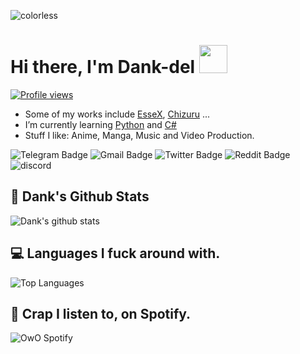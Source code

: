 ![colorless](https://telegra.ph/file/e844c0fd73203977cc1d7.jpg)

# Hi there, I'm Dank-del <img src="https://raw.githubusercontent.com/MartinHeinz/MartinHeinz/master/wave.gif" width="45px">
[![Profile views](https://gpvc.arturio.dev/dank-del)](https://github.com/dank-del)                                                                                                                  
- Some of my works include [EsseX](https://github.com/Dank-del/EsseX), [Chizuru](https://github.com/Dank-del/Chizuru) ...
- I’m currently learning [Python](https://python.org) and [C#](https://github.com/dotnet/csharplang)
- Stuff I like: Anime, Manga, Music and Video Production.

![Telegram Badge](https://img.shields.io/badge/-dank_as_fuck-1ca0f1?style=flat-square&logo=telegram&logoColor=white&link=https://t.me/dank_as_fuck)
![Gmail Badge](https://img.shields.io/badge/-chizuru@kanojo.tk-c14438?style=flat-square&logo=Gmail&logoColor=white&link=mailto:chizuru@kanojo.tk)
![Twitter Badge](https://img.shields.io/twitter/follow/TheDankDel?style=social)
![Reddit Badge](https://img.shields.io/reddit/user-karma/combined/dank_as_fuck_?style=social)
![discord](https://discord-md-badge.vercel.app/api/shield/506536929152466945?style=social) 


## 🎯 **Dank's Github Stats**
![Dank's github stats](https://github-readme-stats.vercel.app/api?username=Dank-del&show_icons=true&theme=tokyonight)

## 💻 **Languages I fuck around with.**

![Top Languages](https://github-readme-stats.vercel.app/api/top-langs/?username=Dank-del&custom_title=Languages%20I%20fuck%20around%20with%20:3&theme=tokyonight&hide_border=true)
## 🎵 **Crap I listen to, on Spotify.**
![OwO Spotify](https://spotify-recently-played-readme.vercel.app/api?user=31fdrsslnr7nvq4ytqwtw7c4rxfm&count=5)

